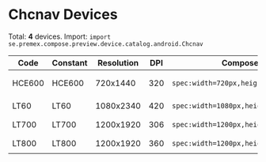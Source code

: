 # Chcnav Devices

Total: **4** devices. Import: `import se.premex.compose.preview.device.catalog.android.Chcnav`

| Code | Constant | Resolution | DPI | Compose Spec | Preview Usage |
|------|----------|------------|-----|-------------|---------------|
| HCE600 | HCE600 | 720x1440 | 320 | `spec:width=720px,height=1440px,dpi=320` | `@Preview(device = Chcnav.HCE600)` |
| LT60 | LT60 | 1080x2340 | 420 | `spec:width=1080px,height=2340px,dpi=420` | `@Preview(device = Chcnav.LT60)` |
| LT700 | LT700 | 1200x1920 | 306 | `spec:width=1200px,height=1920px,dpi=306` | `@Preview(device = Chcnav.LT700)` |
| LT800 | LT800 | 1200x1920 | 360 | `spec:width=1200px,height=1920px,dpi=360` | `@Preview(device = Chcnav.LT800)` |

<!-- Generated automatically. Do not edit manually. -->
